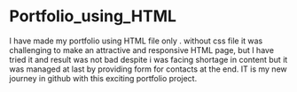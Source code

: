 # Portfolio_using_HTML
I have made my portfolio using HTML file only .
without css file it was challenging to make an attractive and responsive HTML page, but I have tried it and result was not bad despite i was facing shortage in content but it was managed at last by providing form for contacts at the end.
IT is my new journey in github with this exciting portfolio project.
